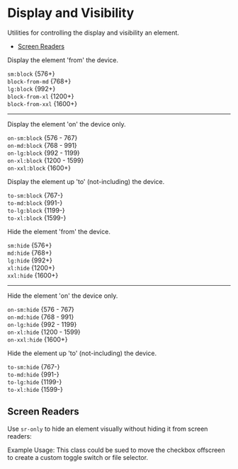 # Display and Visibility

<p class="lead">Utilities for controlling the display and visibility an element.</p>

<!-- TOC -->

- [Screen Readers](#screen-readers)

<!-- /TOC -->

<div class="bx">
    <p class="my">Display the element 'from' the device.</p>
    <div class="sm:block bg-yellow-1"><code>sm:block</code> {576+}</div>
    <div class="md:blockbg-yellow-3"><code>block-from-md</code> {768+}</div>
    <div class="lg:block bg-yellow-5"><code>lg:block</code> {992+}</div>
    <div class="block-from-xl bg-yellow-7"><code>block-from-xl</code> {1200+}</div>
    <div class="block-from-xxl bg-yellow-9"><code>block-from-xxl</code> {1600+}</div>
    <hr>
    <p class="my">Display the element 'on' the device only.</p>
    <div class="on-sm:block bg-yellow-1"><code>on-sm:block</code> {576 - 767}</div>
    <div class="on-md:block bg-yellow-3"><code>on-md:block</code> {768 - 991}</div>
    <div class="on-lg:block bg-yellow-5"><code>on-lg:block</code> {992 - 1199}</div>
    <div class="on-xl:block bg-yellow-7"><code>on-xl:block</code> {1200 - 1599}</div>
    <div class="on-xxl:block bg-yellow-9"><code>on-xxl:block</code> {1600+}</div>
    <p class="my">Display the element up 'to' (not-including) the device.</p>
    <div class="to-sm:block bg-yellow-1"><code>to-sm:block</code> {767-}</div>
    <div class="to-md:block bg-yellow-3"><code>to-md:block</code> {991-}</div>
    <div class="to-lg:block bg-yellow-5"><code>to-lg:block</code> {1199-}</div>
    <div class="to-xl:block bg-yellow-7"><code>to-xl:block</code> {1599-}</div>
</div>

<div class="bx">
    <p class="my">Hide the element 'from' the device.</p>
    <div class="sm:hide bg-yellow-1"><code>sm:hide</code> {576+}</div>
    <div class="md:hide bg-yellow-3"><code>md:hide</code> {768+}</div>
    <div class="lg:hide bg-yellow-5"><code>lg:hide</code> {992+}</div>
    <div class="xl:hide bg-yellow-7"><code>xl:hide</code> {1200+}</div>
    <div class="xxl:hide bg-yellow-9"><code>xxl:hide</code> {1600+}</div>
    <hr>
    <p class="my">Hide the element 'on' the device only.</p>
    <div class="on-sm:hide bg-yellow-1"><code>on-sm:hide</code> {576 - 767}</div>
    <div class="on-md:hide bg-yellow-3"><code>on-md:hide</code> {768 - 991}</div>
    <div class="on-lg:hide bg-yellow-5"><code>on-lg:hide</code> {992 - 1199}</div>
    <div class="on-xl:hide bg-yellow-7"><code>on-xl:hide</code> {1200 - 1599}</div>
    <div class="on-xxl:hide bg-yellow-9"><code>on-xxl:hide</code> {1600+}</div>
    <p class="my">Hide the element up 'to' (not-including) the device.</p>
    <div class="to-sm:hide bg-yellow-1"><code>to-sm:hide</code> {767-}</div>
    <div class="to-md:hide bg-yellow-3"><code>to-md:hide</code> {991-}</div>
    <div class="to-lg:hide bg-yellow-5"><code>to-lg:hide</code> {1199-}</div>
    <div class="to-xl:hide bg-yellow-7"><code>to-xl:hide</code> {1599-}</div>
</div>

<a id="markdown-screen-readers" name="screen-readers"></a>

## Screen Readers

Use `sr-only` to hide an element visually without hiding it from screen readers:

Example Usage: This class could be sued to move the checkbox offscreen to create a custom toggle switch or file selector.
